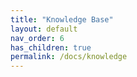 ```yaml
---
title: "Knowledge Base"
layout: default
nav_order: 6
has_children: true
permalink: /docs/knowledge
---
```


